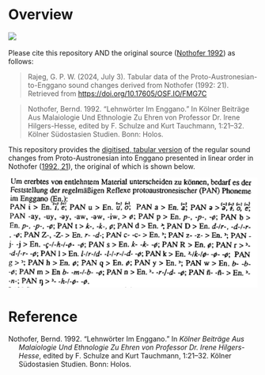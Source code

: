 
<!-- README.md is generated from README.Rmd. Please edit that file -->

# Overview

<!-- badges: start -->

[![](https://img.shields.io/badge/doi-10.17605/OSF.IO/FMG7C-lightblue.svg)](https://doi.org/10.17605/OSF.IO/FMG7C)
<!-- badges: end -->

Please cite this repository AND the original source ([Nothofer
1992](#ref-nothofer1992)) as follows:

> Rajeg, G. P. W. (2024, July 3). Tabular data of the
> Proto-Austronesian-to-Enggano sound changes derived from Nothofer
> (1992: 21). Retrieved from <https://doi.org/10.17605/OSF.IO/FMG7C>

> Nothofer, Bernd. 1992. “Lehnwörter Im Enggano.” In Kölner Beiträge Aus
> Malaiologie Und Ethnologie Zu Ehren von Professor Dr. Irene
> Hilgers-Hesse, edited by F. Schulze and Kurt Tauchmann, 1:21–32.
> Kölner Südostasien Studien. Bonn: Holos.

This repository provides the [digitised, tabular
version](https://github.com/engganolang/PAN-reflexes-in-Enggano-by-Nothofer/blob/main/Nothofer_1992_21_reg-sound-reflex-of-PAN-in-ENO.tsv)
of the regular sound changes from Proto-Austronesian into Enggano
presented in linear order in Nothofer ([1992, 21](#ref-nothofer1992)),
the original of which is shown below.

![](snippet-of-source.png)<!-- -->

# Reference

<div id="refs" class="references csl-bib-body hanging-indent">

<div id="ref-nothofer1992" class="csl-entry">

Nothofer, Bernd. 1992. “Lehnwörter Im Enggano.” In *Kölner Beiträge Aus
Malaiologie Und Ethnologie Zu Ehren von Professor Dr. Irene
Hilgers-Hesse*, edited by F. Schulze and Kurt Tauchmann, 1:21–32. Kölner
Südostasien Studien. Bonn: Holos.

</div>

</div>

